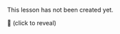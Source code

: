 This lesson has not been created yet. 
<details style="cursor: pointer;">
  <summary style="outline: none; user-select: none; list-style-type: none; margin-bottom: -1px;">🥠 (click to reveal)</summary>
  Your code is like a well-crafted function - efficient, elegant, and always returns success.
</details>
